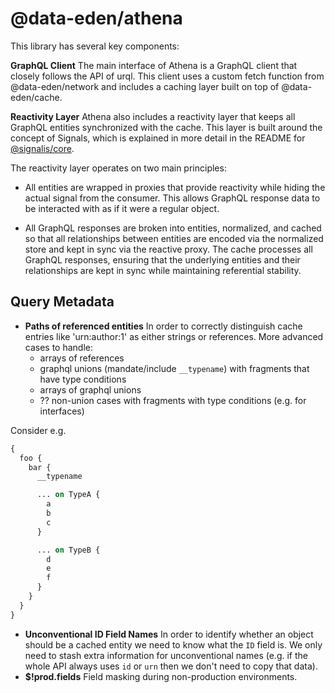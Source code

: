 # @data-eden/athena
This library has several key components:

**GraphQL Client** The main interface of Athena is a GraphQL client that closely follows the API of urql. This client uses a custom fetch function from @data-eden/network and includes a caching layer built on top of @data-eden/cache.

**Reactivity Layer** Athena also includes a reactivity layer that keeps all GraphQL entities synchronized with the cache. This layer is built around the concept of Signals, which is explained in more detail in the README for [@signalis/core](https://github.com/cafreeman/signalis/blob/main/packages/core/README.md).

The reactivity layer operates on two main principles:

  - All entities are wrapped in proxies that provide reactivity while hiding the actual signal from the consumer. This allows GraphQL response data to be interacted with as if it were a regular object.

  - All GraphQL responses are broken into entities, normalized, and cached so that all relationships between entities are encoded via the normalized store and kept in sync via the reactive proxy. The cache processes all GraphQL responses, ensuring that the underlying entities and their relationships are kept in sync while maintaining referential stability.

## Query Metadata

- **Paths of referenced entities** In order to correctly distinguish cache entries like 'urn:author:1' as either strings or references. More advanced cases to handle:
  - arrays of references
  - graphql unions (mandate/include `__typename`) with fragments that have type conditions
  - arrays of graphql unions
  - ?? non-union cases with fragments with type conditions (e.g. for interfaces)

Consider e.g.

```graphql
{
  foo {
    bar {
      __typename

      ... on TypeA {
        a
        b
        c
      }

      ... on TypeB {
        d
        e
        f
      }
    }
  }
}
```

- **Unconventional ID Field Names** In order to identify whether an object should be a cached entity we need to know what the `ID` field is. We only need to stash extra information for unconventional names (e.g. if the whole API always uses `id` or `urn` then we don't need to copy that data).
- **$!prod.fields** Field masking during non-production environments.

